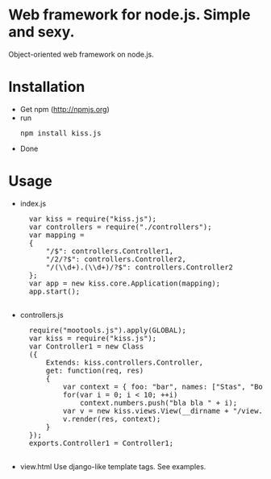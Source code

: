 # Web framework for node.js. Simple and sexy.

Object-oriented web framework on node.js.

# Installation

* Get npm (http://npmjs.org)
* run <pre>npm install kiss.js</pre>
* Done

# Usage

* index.js
	<pre>
	var kiss = require("kiss.js");
	var controllers = require("./controllers");
	var mapping = 
	{
		"/$": controllers.Controller1,
		"/2/?$": controllers.Controller2,
		"/(\\d+).(\\d+)/?$": controllers.Controller2
	};
	var app = new kiss.core.Application(mapping);
	app.start();
	</pre>
* controllers.js
	<pre>
	require("mootools.js").apply(GLOBAL);
	var kiss = require("kiss.js");
	var Controller1 = new Class
	({
		Extends: kiss.controllers.Controller,	
		get: function(req, res)
		{
			var context = { foo: "bar", names: ["Stas", "Boris"], numbers: [] };
			for(var i = 0; i < 10; ++i)
				context.numbers.push("bla bla " + i);
			var v = new kiss.views.View(__dirname + "/view.html");
			v.render(res, context);
		}
	});
	exports.Controller1 = Controller1;
	</pre>
* view.html
	Use django-like template tags. See examples.

